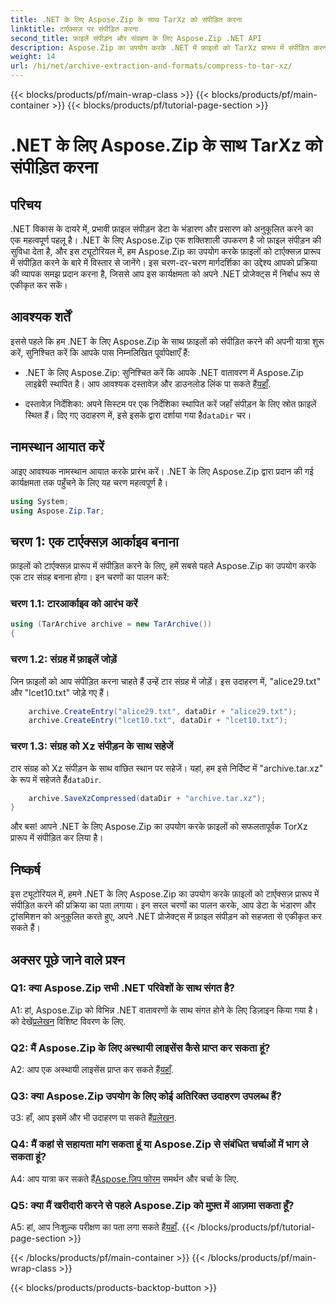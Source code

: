 ```yaml
---
title: .NET के लिए Aspose.Zip के साथ TarXz को संपीड़ित करना
linktitle: टार्एक्सज़ पर संपीड़ित करना
second_title: फ़ाइलें संपीड़न और संग्रहण के लिए Aspose.Zip .NET API
description: Aspose.Zip का उपयोग करके .NET में फ़ाइलों को TarXz प्रारूप में संपीड़ित करना सीखें। कुशल फ़ाइल भंडारण और ट्रांसमिशन के लिए हमारी चरण-दर-चरण मार्गदर्शिका का पालन करें।
weight: 14
url: /hi/net/archive-extraction-and-formats/compress-to-tar-xz/
---
```


{{< blocks/products/pf/main-wrap-class >}}
{{< blocks/products/pf/main-container >}}
{{< blocks/products/pf/tutorial-page-section >}}

# .NET के लिए Aspose.Zip के साथ TarXz को संपीड़ित करना

## परिचय

.NET विकास के दायरे में, प्रभावी फ़ाइल संपीड़न डेटा के भंडारण और प्रसारण को अनुकूलित करने का एक महत्वपूर्ण पहलू है। .NET के लिए Aspose.Zip एक शक्तिशाली उपकरण है जो फ़ाइल संपीड़न की सुविधा देता है, और इस ट्यूटोरियल में, हम Aspose.Zip का उपयोग करके फ़ाइलों को टार्एक्सज़ प्रारूप में संपीड़ित करने के बारे में विस्तार से जानेंगे। इस चरण-दर-चरण मार्गदर्शिका का उद्देश्य आपको प्रक्रिया की व्यापक समझ प्रदान करना है, जिससे आप इस कार्यक्षमता को अपने .NET प्रोजेक्ट्स में निर्बाध रूप से एकीकृत कर सकें।

## आवश्यक शर्तें

इससे पहले कि हम .NET के लिए Aspose.Zip के साथ फ़ाइलों को संपीड़ित करने की अपनी यात्रा शुरू करें, सुनिश्चित करें कि आपके पास निम्नलिखित पूर्वापेक्षाएँ हैं:

-  .NET के लिए Aspose.Zip: सुनिश्चित करें कि आपके .NET वातावरण में Aspose.Zip लाइब्रेरी स्थापित है। आप आवश्यक दस्तावेज़ और डाउनलोड लिंक पा सकते हैं[यहाँ](https://reference.aspose.com/zip/net/).

-  दस्तावेज़ निर्देशिका: अपने सिस्टम पर एक निर्देशिका स्थापित करें जहाँ संपीड़न के लिए स्रोत फ़ाइलें स्थित हैं। दिए गए उदाहरण में, इसे इसके द्वारा दर्शाया गया है`dataDir` चर।

## नामस्थान आयात करें

आइए आवश्यक नामस्थान आयात करके प्रारंभ करें। .NET के लिए Aspose.Zip द्वारा प्रदान की गई कार्यक्षमता तक पहुँचने के लिए यह चरण महत्वपूर्ण है।

```csharp
using System;
using Aspose.Zip.Tar;
```

## चरण 1: एक टार्एक्सज़ आर्काइव बनाना

फ़ाइलों को टार्एक्सज़ प्रारूप में संपीड़ित करने के लिए, हमें सबसे पहले Aspose.Zip का उपयोग करके एक टार संग्रह बनाना होगा। इन चरणों का पालन करें:

### चरण 1.1: टारआर्काइव को आरंभ करें

```csharp
using (TarArchive archive = new TarArchive())
{
```

### चरण 1.2: संग्रह में फ़ाइलें जोड़ें

जिन फ़ाइलों को आप संपीड़ित करना चाहते हैं उन्हें टार संग्रह में जोड़ें। इस उदाहरण में, "alice29.txt" और "lcet10.txt" जोड़े गए हैं।

```csharp
    archive.CreateEntry("alice29.txt", dataDir + "alice29.txt");
    archive.CreateEntry("lcet10.txt", dataDir + "lcet10.txt");
```

### चरण 1.3: संग्रह को Xz संपीड़न के साथ सहेजें

 टार संग्रह को Xz संपीड़न के साथ वांछित स्थान पर सहेजें। यहां, हम इसे निर्दिष्ट में "archive.tar.xz" के रूप में सहेजते हैं`dataDir`.

```csharp
    archive.SaveXzCompressed(dataDir + "archive.tar.xz");
}
```

और बस! आपने .NET के लिए Aspose.Zip का उपयोग करके फ़ाइलों को सफलतापूर्वक TorXz प्रारूप में संपीड़ित कर लिया है।

## निष्कर्ष

इस ट्यूटोरियल में, हमने .NET के लिए Aspose.Zip का उपयोग करके फ़ाइलों को टार्एक्सज़ प्रारूप में संपीड़ित करने की प्रक्रिया का पता लगाया। इन सरल चरणों का पालन करके, आप डेटा के भंडारण और ट्रांसमिशन को अनुकूलित करते हुए, अपने .NET प्रोजेक्ट्स में फ़ाइल संपीड़न को सहजता से एकीकृत कर सकते हैं।

## अक्सर पूछे जाने वाले प्रश्न

### Q1: क्या Aspose.Zip सभी .NET परिवेशों के साथ संगत है?

 A1: हां, Aspose.Zip को विभिन्न .NET वातावरणों के साथ संगत होने के लिए डिज़ाइन किया गया है। को देखें[प्रलेखन](https://reference.aspose.com/zip/net/) विशिष्ट विवरण के लिए.

### Q2: मैं Aspose.Zip के लिए अस्थायी लाइसेंस कैसे प्राप्त कर सकता हूं?

 A2: आप एक अस्थायी लाइसेंस प्राप्त कर सकते हैं[यहाँ](https://purchase.aspose.com/temporary-license/).

### Q3: क्या Aspose.Zip उपयोग के लिए कोई अतिरिक्त उदाहरण उपलब्ध हैं?

 उ3: हाँ, आप इसमें और भी उदाहरण पा सकते हैं[प्रलेखन](https://reference.aspose.com/zip/net/).

### Q4: मैं कहां से सहायता मांग सकता हूं या Aspose.Zip से संबंधित चर्चाओं में भाग ले सकता हूं?

 A4: आप यात्रा कर सकते हैं[Aspose.ज़िप फोरम](https://forum.aspose.com/c/zip/37) समर्थन और चर्चा के लिए.

### Q5: क्या मैं खरीदारी करने से पहले Aspose.Zip को मुफ़्त में आज़मा सकता हूँ?

 A5: हां, आप निःशुल्क परीक्षण का पता लगा सकते हैं[यहाँ](https://releases.aspose.com/zip/net).
{{< /blocks/products/pf/tutorial-page-section >}}

{{< /blocks/products/pf/main-container >}}
{{< /blocks/products/pf/main-wrap-class >}}

{{< blocks/products/products-backtop-button >}}
